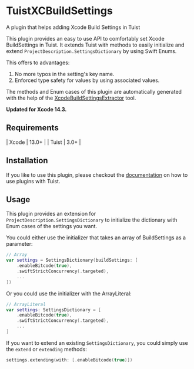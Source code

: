 # TuistXCBuildSettings
A plugin that helps adding Xcode Build Settings in Tuist

This plugin provides an easy to use API to comfortably set Xcode BuildSettings in Tuist. It extends Tuist with methods to easily initialize and extend `ProjectDescription.SettingsDictionary` by using Swift Enums.

This offers to advantages:
1. No more typos in the setting's key name.
2. Enforced type safety for values by using associated values.

The methods and Enum cases of this plugin are automatically generated with the help of the [XcodeBuildSettingsExtractor](https://github.com/protothomasdev/XcodeBuildSettingsExtractor) tool.

**Updated for Xcode 14.3.**

## Requirements

| Xcode | 13.0+ |
| Tuist | 3.0+ |

## Installation

If you like to use this plugin, please checkout the [documentation](https://docs.tuist.io/plugins/using-plugins) on how to use plugins with Tuist.

## Usage

This plugin provides an extension for `ProjectDescription.SettingsDictionary` to initialize the dictionary with Enum cases of the settings you want.

You could either use the initializer that takes an array of BuildSettings as a parameter:

```Swift
// Array
var settings = SettingsDictionary(buildSettings: [
    .enableBitcode(true),
    .swiftStrictConcurrency(.targeted),
    ...
])

```

Or you could use the initializer with the ArrayLiteral:

```Swift
// ArrayLiteral
var settings: SettingsDictionary = [
    .enableBitcode(true),
    .swiftStrictConcurrency(.targeted),
    ...
]
```

If you want to extend an existing `SettingsDictionary`, you could simply use the `extend` or `extending` methods:

```Swift
settings.extending(with: [.enableBitcode(true)])
```